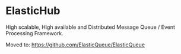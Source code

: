 # ElasticHub
High scalable, High available and Distributed Message Queue / Event Processing Framework.  

Moved to: https://github.com/ElasticQueue/ElasticQueue
